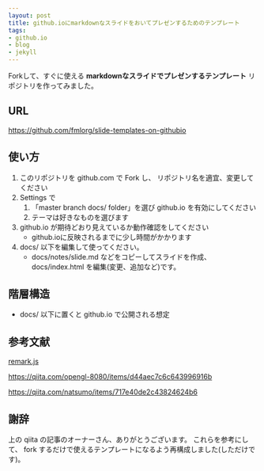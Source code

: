 ```yaml
---
layout: post
title: github.ioにmarkdownなスライドをおいてプレゼンするためのテンプレート
tags:
- github.io
- blog
- jekyll
---
```


Forkして、すぐに使える
**markdownなスライドでプレゼンするテンプレート**
リポジトリを作ってみました。


## URL

https://github.com/fmlorg/slide-templates-on-githubio


## 使い方

1. このリポジトリを github.com で Fork し、
   リポジトリ名を適宜、変更してください
1. Settings で 
    1. 「master branch docs/ folder」を選び github.io を有効にしてください
    1. テーマは好きなものを選びます
1. github.io が期待どおり見えているか動作確認をしてください
    - github.ioに反映されるまでに少し時間がかかります
1. docs/ 以下を編集して使ってください。
    - docs/notes/slide.md などをコピーしてスライドを作成、
      docs/index.html を編集(変更、追加など)です。


## 階層構造

- docs/   以下に置くと github.io で公開される想定


## 参考文献

[remark.js](https://github.com/gnab/remark)

https://qiita.com/opengl-8080/items/d44aec7c6c643996916b

https://qiita.com/natsumo/items/717e40de2c43824624b6


## 謝辞

上の qiita の記事のオーナーさん、ありがとうございます。
これらを参考にして、
fork するだけで使えるテンプレートになるよう再構成しました(しただけです)。
